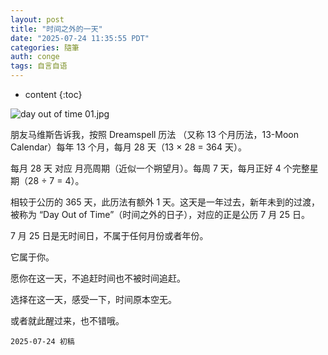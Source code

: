 ```yaml
---
layout: post
title: "时间之外的一天"
date: "2025-07-24 11:35:55 PDT"
categories: 隨筆
auth: conge
tags: 自言自语
---
```

* content
{:toc}

![day out of time 01.jpg](https://s2.loli.net/2025/07/25/JdECXspvG3bMAZK.jpg)

朋友马维斯告诉我，按照 Dreamspell 历法 （又称 13 个月历法，13-Moon Calendar）每年 13 个月，每月 28 天（13 × 28 = 364 天）。




每月 28 天 对应 月亮周期（近似一个朔望月）。每周 7 天，每月正好 4 个完整星期（28 ÷ 7 = 4）。

相较于公历的 365 天，此历法有额外 1 天。这天是一年过去，新年未到的过渡，被称为 “Day Out of Time”（时间之外的日子），对应的正是公历 7 月 25 日。

7 月 25 日是无时间日，不属于任何月份或者年份。

它属于你。

愿你在这一天，不追赶时间也不被时间追赶。

选择在这一天，感受一下，时间原本空无。

或者就此醒过来，也不错哦。

```
2025-07-24 初稿
```
